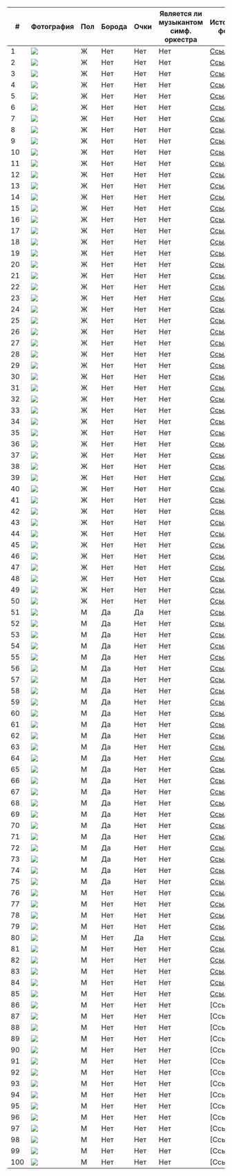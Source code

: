 | # | Фотография | Пол | Борода | Очки | Является ли музыкантом симф. оркестра | Источник фото |
|---|---|---|---|---|---|---|
| 1 |![](img1.png)  | Ж | Нет | Нет | Нет | [Ссылка](https://www.instagram.com/_marychka1_/) |
| 2 |![](img2.png)  | Ж | Нет | Нет | Нет | [Ссылка](https://www.instagram.com/mari.virabi/) |
| 3 |![](img3.png)  | Ж | Нет | Нет | Нет | [Ссылка](https://www.instagram.com/ms.runni/) |
| 4 |![](img4.png)  | Ж | Нет | Нет | Нет | [Ссылка](https://www.instagram.com/ayvazova_v/) |
| 5 |![](img5.png)  | Ж | Нет | Нет | Нет | [Ссылка](https://www.instagram.com/amina_kafarova/) |
| 6 |![](img6.png)  | Ж | Нет | Нет | Нет | [Ссылка](https://www.instagram.com/lilit_karyan/) |
| 7 |![](img7.png)  | Ж | Нет | Нет | Нет | [Ссылка](https://www.instagram.com/aniaroyan/) |
| 8 |![](img8.png)  | Ж | Нет | Нет | Нет | [Ссылка](https://www.instagram.com/rozi___mar/) |
| 9 |![](img9.png)  | Ж | Нет | Нет | Нет | [Ссылка](https://www.instagram.com/__jerena_i/) |
| 10 |![](img10.png)  | Ж | Нет | Нет | Нет | [Ссылка](https://www.instagram.com/aa.linn.aa28/) |
| 11 |![](img11.png)  | Ж | Нет | Нет | Нет | [Ссылка](https://www.instagram.com/diianaaadi/) |
| 12 |![](img12.png)  | Ж | Нет | Нет | Нет | [Ссылка](https://www.instagram.com/dianaa.off/) |
| 13 |![](img13.png)  | Ж | Нет | Нет | Нет | [Ссылка](https://www.instagram.com/sofia_m558/) |
| 14 |![](img14.png)  | Ж | Нет | Нет | Нет | [Ссылка](https://www.instagram.com/annoffi/) |
| 15 |![](img15.png)  | Ж | Нет | Нет | Нет | [Ссылка](https://www.instagram.com/senoritasaeva/) |
| 16 |![](img16.png)  | Ж | Нет | Нет | Нет | [Ссылка](https://www.instagram.com/ellina_avetisyan/) |
| 17 |![](img17.png)  | Ж | Нет | Нет | Нет | [Ссылка](https://www.instagram.com/ango_aaa/) |
| 18 |![](img18.png)  | Ж | Нет | Нет | Нет | [Ссылка](https://www.instagram.com/taatiii.1/) |
| 19 |![](img19.png)  | Ж | Нет | Нет | Нет | [Ссылка](https://www.instagram.com/nikkiseey/) |
| 20 |![](img20.png)  | Ж | Нет | Нет | Нет | [Ссылка](https://www.instagram.com/lauramalik__/) |
| 21 |![](img21.png)  | Ж | Нет | Нет | Нет | [Ссылка](https://www.instagram.com/_ninapav_/) |
| 22 |![](img22.png)  | Ж | Нет | Нет | Нет | [Ссылка](https://www.instagram.com/teerezagr/) |
| 23 |![](img23.png)  | Ж | Нет | Нет | Нет | [Ссылка](https://www.instagram.com/elnara___yummy/) |
| 24 |![](img24.png)  | Ж | Нет | Нет | Нет | [Ссылка](https://www.instagram.com/evik006/) |
| 25 |![](img25.png)  | Ж | Нет | Нет | Нет | [Ссылка](https://www.instagram.com/marikaaavvv/) |
| 26 |![](img26.png)  | Ж | Нет | Нет | Нет | [Ссылка](https://www.instagram.com/armi.chilingaryann/) |
| 27 |![](img27.png)  | Ж | Нет | Нет | Нет | [Ссылка](https://www.instagram.com/dilara/) |
| 28 |![](img28.png)  | Ж | Нет | Нет | Нет | [Ссылка](https://www.instagram.com/pinchuk_official/) |
| 29 |![](img29.png)  | Ж | Нет | Нет | Нет | [Ссылка](https://www.instagram.com/ballu.001/) |
| 30 |![](img30.png)  | Ж | Нет | Нет | Нет | [Ссылка](https://www.instagram.com/anyaischuk/) |
| 31 |![](img31.png)  | Ж | Нет | Нет | Нет | [Ссылка](https://www.instagram.com/adelveigel/) |
| 32 |![](img32.png)  | Ж | Нет | Нет | Нет | [Ссылка](https://www.instagram.com/elleonora_ars/) |
| 33 |![](img33.png)  | Ж | Нет | Нет | Нет | [Ссылка](https://www.instagram.com/jmedvedevaj/) |
| 34 |![](img34.png)  | Ж | Нет | Нет | Нет | [Ссылка](https://www.instagram.com/gal_gadot/) |
| 35 |![](img35.png)  | Ж | Нет | Нет | Нет | [Ссылка](https://www.instagram.com/handemiyy/) |
| 36 |![](img36.png)  | Ж | Нет | Нет | Нет | [Ссылка](https://www.instagram.com/rosiehw/) |
| 37 |![](img37.png)  | Ж | Нет | Нет | Нет | [Ссылка](https://www.instagram.com/melisapamuk/) |
| 38 |![](img38.png)  | Ж | Нет | Нет | Нет | [Ссылка](https://www.instagram.com/klavacoca/) |
| 39 |![](img39.png)  | Ж | Нет | Нет | Нет | [Ссылка](https://www.instagram.com/seryabkina/) |
| 40 |![](img40.png)  | Ж | Нет | Нет | Нет | [Ссылка](https://www.instagram.com/msdongan/) |
| 41 |![](img41.png)  | Ж | Нет | Нет | Нет | [Ссылка](https://www.instagram.com/asti/) |
| 42 |![](img42.png)  | Ж | Нет | Нет | Нет | [Ссылка](https://www.instagram.com/sonyaoffi/) |
| 43 |![](img43.png)  | Ж | Нет | Нет | Нет | [Ссылка](https://www.instagram.com/gagara1987/) |
| 44 |![](img44.png)  | Ж | Нет | Нет | Нет | [Ссылка](https://www.instagram.com/ptichkalika/) |
| 45 |![](img45.png)  | Ж | Нет | Нет | Нет | [Ссылка](https://www.instagram.com/lenatemnikovaofficial/) |
| 46 |![](img46.png)  | Ж | Нет | Нет | Нет | [Ссылка](https://www.instagram.com/_selyavie/) |
| 47 |![](img47.png)  | Ж | Нет | Нет | Нет | [Ссылка](https://www.instagram.com/yulianna_karaulova/) |
| 48 |![](img48.png)  | Ж | Нет | Нет | Нет | [Ссылка](https://www.instagram.com/scirenaa/) |
| 49 |![](img49.png)  | Ж | Нет | Нет | Нет | [Ссылка](https://www.instagram.com/mariya.xachatryan/) |
| 50 |![](img50.png)  | Ж | Нет | Нет | Нет | [Ссылка](https://www.instagram.com/natalieart.news/) |
| 51 |![](img51.png)  | М | Да | Да | Нет | [Ссылка](https://www.instagram.com/hammali/) |
| 52 |![](img52.png)  | М | Да | Нет | Нет | [Ссылка](https://www.instagram.com/shevgi/) |
| 53 |![](img53.png)  | М | Да | Нет | Нет | [Ссылка](https://www.instagram.com/aliev74/) |
| 54 |![](img54.png)  | М | Да | Нет | Нет | [Ссылка](https://www.instagram.com/shoxa_90/) |
| 55 |![](img55.png)  | М | Да | Нет | Нет | [Ссылка](https://www.instagram.com/iluxaakula/) |
| 56 |![](img56.png)  | М | Да | Нет | Нет | [Ссылка](https://www.instagram.com/arturgreen/) |
| 57 |![](img57.png)  | М | Да | Нет | Нет | [Ссылка](https://www.instagram.com/baxa.222_/) |
| 58 |![](img58.png)  | М | Да | Нет | Нет | [Ссылка](https://www.instagram.com/serder_/) |
| 59 |![](img59.png)  | М | Да | Нет | Нет | [Ссылка](https://www.instagram.com/amirkingkhan/) |
| 60 |![](img60.png)  | М | Да | Нет | Нет | [Ссылка](https://www.instagram.com/sapar91/) |
| 61 |![](img61.png)  | М | Да | Нет | Нет | [Ссылка](https://www.instagram.com/pozov/) |
| 62 |![](img62.png)  | М | Да | Нет | Нет | [Ссылка](https://www.instagram.com/egorkreed/) |
| 63 |![](img63.png)  | М | Да | Нет | Нет | [Ссылка](https://www.instagram.com/roman_avdal/) |
| 64 |![](img64.png)  | М | Да | Нет | Нет | [Ссылка](https://www.instagram.com/islam_makhachev/) |
| 65 |![](img65.png)  | М | Да | Нет | Нет | [Ссылка](https://www.instagram.com/jony.me/) |
| 66 |![](img66.png)  | М | Да | Нет | Нет | [Ссылка](https://www.instagram.com/wengallbi_tm/) |
| 67 |![](img67.png)  | М | Да | Нет | Нет | [Ссылка](https://www.instagram.com/jasonstatham/) |
| 68 |![](img68.png)  | М | Да | Нет | Нет | [Ссылка](https://www.instagram.com/tamaaev/) |
| 69 |![](img69.png)  | М | Да | Нет | Нет | [Ссылка](https://www.instagram.com/mikhail_litvin/) |
| 70 |![](img70.png)  | М | Да | Нет | Нет | [Ссылка](https://www.instagram.com/tambi_masaev/) |
| 71 |![](img71.png)  | М | Да | Нет | Нет | [Ссылка](https://www.instagram.com/gafur.lv/) |
| 72 |![](img72.png)  | М | Да | Нет | Нет | [Ссылка](https://www.instagram.com/ilia._.makarov/) |
| 73 |![](img73.png)  | М | Да | Нет | Нет | [Ссылка](https://www.instagram.com/akim1okan/) |
| 74 |![](img74.png)  | М | Да | Нет | Нет | [Ссылка](https://www.instagram.com/gur_am/) |
| 75 |![](img75.png)  | М | Да | Нет | Нет | [Ссылка](https://www.instagram.com/a774kk/) |
| 76 |![](img76.png)  | М | Нет | Нет | Нет | [Ссылка](https://www.instagram.com/iliaskokotos/) |
| 77 |![](img77.png)  | М | Нет | Нет | Нет | [Ссылка](https://www.instagram.com/alex_golovin17/) |
| 78 |![](img78.png)  | М | Нет | Нет | Нет | [Ссылка](https://www.instagram.com/filershov/) |
| 79 |![](img79.png)  | М | Нет | Нет | Нет | [Ссылка](https://www.instagram.com/from_jjlee/) |
| 80 |![](img80.png)  | М | Нет | Да | Нет | [Ссылка](https://www.instagram.com/kataev2024/) |
| 81 |![](img81.png)  | М | Нет | Нет | Нет | [Ссылка](https://www.instagram.com/nick_mart_/) |
| 82 |![](img82.png)  | М | Нет | Нет | Нет | [Ссылка](https://www.instagram.com/tomholland2013/) |
| 83 |![](img83.png)  | М | Нет | Нет | Нет | [Ссылка](https://www.instagram.com/gr_vernik/) |
| 84 |![](img84.png)  | М | Нет | Нет | Нет | [Ссылка](https://www.instagram.com/jackiechan/) |
| 85 |![](img85.png)  | М | Нет | Нет | Нет | [Ссылка](https://www.instagram.com/jackiechan/) |
| 86 |![](img86.png)  | М | Нет | Нет | Нет | [Ссылка] |
| 87 |![](img87.png)  | М | Нет | Нет | Нет | [Ссылка] |
| 88 |![](img88.png)  | М | Нет | Нет | Нет | [Ссылка] |
| 89 |![](img89.png)  | М | Нет | Нет | Нет | [Ссылка] |
| 90 |![](img90.png)  | М | Нет | Нет | Нет | [Ссылка] |
| 91 |![](img91.png)  | М | Нет | Нет | Нет | [Ссылка] |
| 92 |![](img92.png)  | М | Нет | Нет | Нет | [Ссылка] |
| 93 |![](img93.png)  | М | Нет | Нет | Нет | [Ссылка] |
| 94 |![](img94.png)  | М | Нет | Нет | Нет | [Ссылка] |
| 95 |![](img95.png)  | М | Нет | Нет | Нет | [Ссылка] |
| 96 |![](img96.png)  | М | Нет | Нет | Нет | [Ссылка] |
| 97 |![](img97.png)  | М | Нет | Нет | Нет | [Ссылка] |
| 98 |![](img98.png)  | М | Нет | Нет | Нет | [Ссылка] |
| 99 |![](img99.png)  | М | Нет | Нет | Нет | [Ссылка] |
| 100 |![](img100.png)  | М | Нет | Нет | Нет | [Ссылка] |


